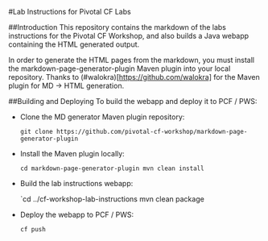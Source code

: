#Lab Instructions for Pivotal CF Labs

##Introduction
This repository contains the markdown of the labs instructions for the Pivotal CF Workshop, and also builds a Java webapp containing the HTML generated output.

In order to generate the HTML pages from the markdown, you must install the markdown-page-generator-plugin Maven plugin into your local repository.  Thanks to (#walokra)[https://github.com/walokra] for the Maven plugin for MD -> HTML generation.

##Building and Deploying
To build the webapp and deploy it to PCF / PWS:

* Clone the MD generator Maven plugin repository: 

	`git clone https://github.com/pivotal-cf-workshop/markdown-page-generator-plugin`

* Install the Maven plugin locally:

	`cd markdown-page-generator-plugin
	mvn clean install`

* Build the lab instructions webapp:

	`cd ../cf-workshop-lab-instructions
	mvn clean package

* Deploy the webapp to PCF / PWS:

	`cf push`

